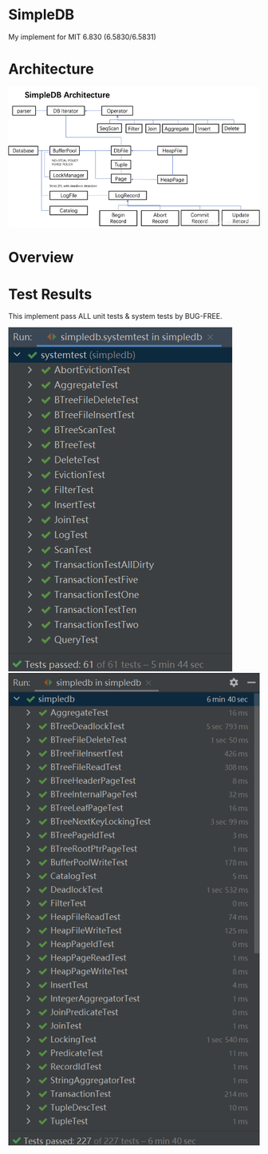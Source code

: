 # SimpleDB
My implement for MIT 6.830 (6.5830/6.5831)  
# Architecture  
![IMG](https://github.com/dingyuming102/SimpleDB/blob/main/simple-db-hw-2022/img/architecture.png)  
# Overview  
# Test Results  
This implement pass ALL unit tests & system tests by BUG-FREE.  

![IMG](https://github.com/dingyuming102/SimpleDB/blob/main/TestResult/systemtest.png)
![IMG](https://github.com/dingyuming102/SimpleDB/blob/main/TestResult/unittest.png)
